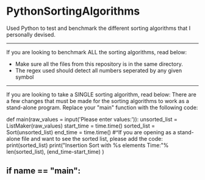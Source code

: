 # PythonSortingAlgorithms
Used Python to test and benchmark the different sorting algorithms that I personally devised. 

--------------------------------------------------------------------------------------------
If you are looking to benchmark ALL the sorting algorithms, read below:
- Make sure all the files from this repository is in the same directory.
- The regex used should detect all numbers seperated by any given symbol
--------------------------------------------------------------------------------------------
If you are looking to take a SINGLE sorting algorithm, read below:
There are a few changes that must be made for the sorting algorithms to work as a stand-alone program.
Replace your "main" function with the following code:

def main(raw_values = input('Please enter values:')):
    unsorted_list = ListMaker(raw_values)
    start_time = time.time()
    sorted_list = Sort(unsorted_list)
    end_time = time.time()
    #^If you are opening as a stand-alone file and want to see the sorted list, please add the code: print(sorted_list)
    print("Insertion Sort with %s elements Time:"% len(sorted_list), (end_time-start_time) )
    
if __name__ == "__main__":
--------------------------------------------------------------------------------------------

